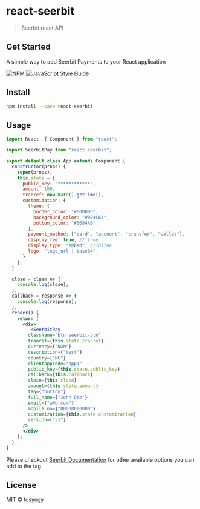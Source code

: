 # react-seerbit

> Seerbit react API

## Get Started

A simple way to add Seerbit Payments to your React application

[![NPM](https://img.shields.io/npm/v/react-seerbit.svg)](https://www.npmjs.com/package/react-seerbit) [![JavaScript Style Guide](https://img.shields.io/badge/code_style-standard-brightgreen.svg)](https://standardjs.com)

## Install

```bash
npm install --save react-seerbit
```

## Usage

```jsx
import React, { Component } from "react";

import SeerbitPay from "react-seerbit";

export default class App extends Component {
  constructor(props) {
    super(props);
    this.state = {
      public_key: "************",
      amount: 100,
      tranref: new Date().getTime(),
      customization: {
        theme: {
          border_color: "#000000",
          background_color: "#004C64",
          button_color: "#0084A0",
        },
        payment_method: ["card", "account", "transfer", "wallet"],
        display_fee: true, // true 
        display_type: "embed", //inline
        logo: "logo_url | base64", 
      }
    };
  }

  close = close => {
    console.log(close);
  };
  callback = response => {
    console.log(response);
  };
  render() {
    return (
      <div>
         <SeerbitPay
        className="btn seerbit-btn"
        tranref={this.state.tranref}
        currency={"NGN"}
        description={"test"}
        country={"NG"}
        clientappcode="app1"
        public_key={this.state.public_key}
        callback={this.callback}
        close={this.close}
        amount={this.state.amount}
        tag={"button"}
        full_name={"John Doe"}
        email={"a@b.com"}
        mobile_no={"00000000000"}
        customization={this.state.customization}
        version={"v1"}
      />
      </div>
    );
  }
}
```

Please checkout <a href='https://doc.seerbit.com'>Seerbit Documentation</a> for other available options you can add to the tag

## License

MIT © [tosyngy](https://github.com/tosyngy)
